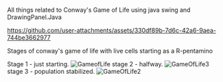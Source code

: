 All things related to Conway's Game of Life using java swing and DrawingPanel.Java


















https://github.com/user-attachments/assets/330df89b-7d6c-42a6-9aea-744be3662977






Stages of conway's game of life with live cells starting as a R-pentamino


Stage 1 - just starting.
![GameofLife](https://github.com/user-attachments/assets/665bc257-0fbe-475b-a5c0-13d21f16331e)
stage 2 - halfway.
![GameOfLife3](https://github.com/user-attachments/assets/a691bd07-b522-47a2-a607-6a2d5f675030)
stage 3 - population stabilized. 
![GameOfLife2](https://github.com/user-attachments/assets/c598436c-26e5-46e2-bc8c-6985c62aff0a)
